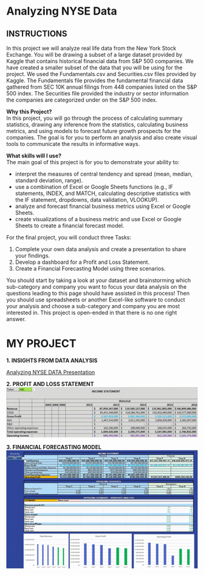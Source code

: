<h1> Analyzing NYSE Data </h1>  

<h2>INSTRUCTIONS</h2>  

In this project we will analyze real life data from the New York Stock Exchange. You will be drawing a subset of a large dataset provided by Kaggle that contains historical financial data from S&P 500 companies. We have created a smaller subset of the data that you will be using for the project. We used the Fundamentals.csv and Securities.csv files provided by Kaggle. The Fundamentals file provides the fundamental financial data gathered from SEC 10K annual filings from 448 companies listed on the S&P 500 index. The Securities file provided the industry or sector information the companies are categorized under on the S&P 500 index.

**Why this Project?**  
In this project, you will go through the process of calculating summary statistics, drawing any inference from the statistics, calculating business metrics, and using models to forecast future growth prospects for the companies. The goal is for you to perform an analysis and also create visual tools to communicate the results in informative ways.  

**What skills will I use?**  
The main goal of this project is for you to demonstrate your ability to:
- interpret the measures of central tendency and spread (mean, median, standard deviation, range).
- use a combination of Excel or Google Sheets functions (e.g., IF statements, INDEX, and MATCH, calculating descriptive statistics with the IF statement, dropdowns, data validation, VLOOKUP).
- analyze and forecast financial business metrics using Excel or Google Sheets.
- create visualizations of a business metric and use Excel or Google Sheets to create a financial forecast model.  

For the final project, you will conduct three Tasks:

1) Complete your own data analysis and create a presentation to share your findings.  
2) Develop a dashboard for a Profit and Loss Statement.  
3) Create a Financial Forecasting Model using three scenarios.  

You should start by taking a look at your dataset and brainstorming which sub-category and company you want to focus your data analysis on the questions leading to this page should have assisted in this process! Then you should use spreadsheets or another Excel-like software to conduct your analysis and choose a sub-category and company you are most interested in. This project is open-ended in that there is no one right answer.

<h1> MY PROJECT</h1>

**1. INSIGHTS FROM DATA ANALYSIS**  

[Analyzing NYSE DATA Presentation](https://github.com/Damie07/BusinessAnalytics_UdacityNanodegree/blob/main/Project%202.%20Excel%20-%20Analyzing%20NYSE%20Data/%5BPresentation%5D%20Analyzing%20NYSE%20Data%20in%20Excel.pdf)  

**2. PROFIT AND LOSS STATEMENT**  
![This2](https://github.com/Damie07/BusinessAnalytics_UdacityNanodegree/blob/main/Project%202.%20Excel%20-%20Analyzing%20NYSE%20Data/%5BDynamic%20P%26L%20Statement%5D.gif)  

**3. FINANCIAL FORECASTING MODEL**  
![This3](https://github.com/Damie07/BusinessAnalytics_UdacityNanodegree/blob/main/Project%202.%20Excel%20-%20Analyzing%20NYSE%20Data/%5BFinancial%20Forecasting%20Model%5D.gif)  


